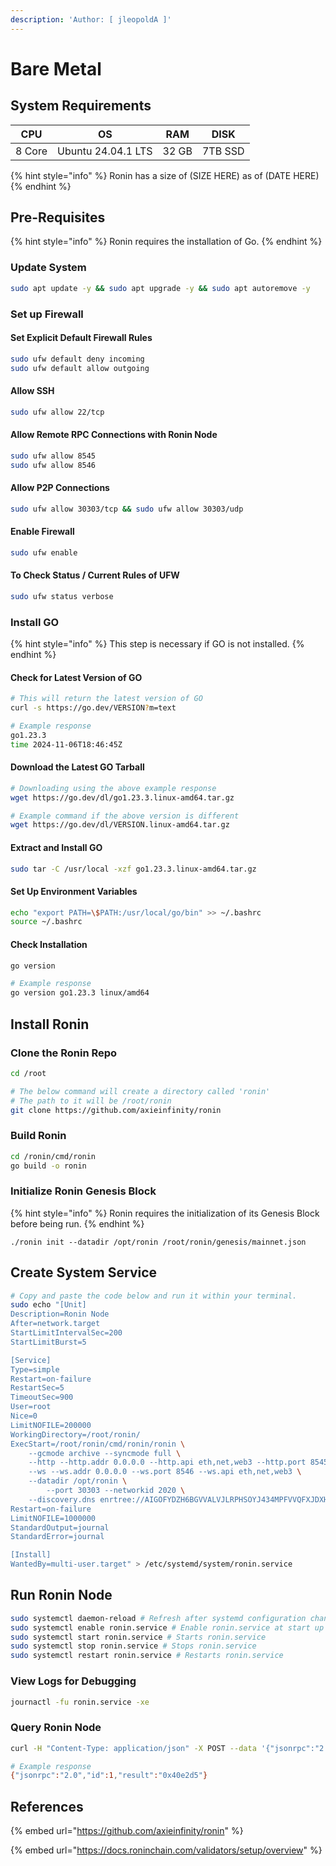 ```yaml
---
description: 'Author: [ jleopoldA ]'
---
```


# Bare Metal

## System Requirements

| CPU    | OS                 | RAM    | DISK    |
| ------ | ------------------ | ------ | ------- |
| 8 Core | Ubuntu 24.04.1 LTS | 32 GB  | 7TB SSD |

{% hint style="info" %}
Ronin has a size of (SIZE HERE) as of (DATE HERE)
{% endhint %}

## Pre-Requisites

{% hint style="info" %}
Ronin requires the installation of Go.
{% endhint %}

### Update System

```bash
sudo apt update -y && sudo apt upgrade -y && sudo apt autoremove -y
```

### Set up Firewall

#### Set Explicit Default Firewall Rules

```bash
sudo ufw default deny incoming
sudo ufw default allow outgoing
```

#### Allow SSH

```bash
sudo ufw allow 22/tcp
```

#### Allow Remote RPC Connections with Ronin Node

```bash
sudo ufw allow 8545
sudo ufw allow 8546
```

#### Allow P2P Connections

```bash
sudo ufw allow 30303/tcp && sudo ufw allow 30303/udp
```

#### Enable Firewall

```bash
sudo ufw enable
```

#### To Check Status / Current Rules of UFW&#x20;

```bash
sudo ufw status verbose
```

### Install GO

{% hint style="info" %}
This step is necessary if GO is not installed.
{% endhint %}

#### Check for Latest Version of GO

```bash
# This will return the latest version of GO
curl -s https://go.dev/VERSION?m=text

# Example response
go1.23.3
time 2024-11-06T18:46:45Z
```

#### Download the Latest GO Tarball

```bash
# Downloading using the above example response
wget https://go.dev/dl/go1.23.3.linux-amd64.tar.gz

# Example command if the above version is different
wget https://go.dev/dl/VERSION.linux-amd64.tar.gz
```

#### Extract and Install GO

```bash
sudo tar -C /usr/local -xzf go1.23.3.linux-amd64.tar.gz 
```

#### Set Up Environment Variables

```bash
echo "export PATH=\$PATH:/usr/local/go/bin" >> ~/.bashrc
source ~/.bashrc
```

#### Check Installation

```bash
go version

# Example response
go version go1.23.3 linux/amd64
```

## Install Ronin

### Clone the Ronin Repo

```bash
cd /root

# The below command will create a directory called 'ronin'
# The path to it will be /root/ronin
git clone https://github.com/axieinfinity/ronin
```

### Build Ronin

```bash
cd /ronin/cmd/ronin
go build -o ronin
```

### Initialize Ronin Genesis Block

{% hint style="info" %}
Ronin requires the initialization of its Genesis Block before being run.
{% endhint %}

```
./ronin init --datadir /opt/ronin /root/ronin/genesis/mainnet.json
```

## Create System Service

```bash
# Copy and paste the code below and run it within your terminal.
sudo echo "[Unit]
Description=Ronin Node
After=network.target
StartLimitIntervalSec=200
StartLimitBurst=5

[Service]
Type=simple
Restart=on-failure
RestartSec=5
TimeoutSec=900
User=root
Nice=0
LimitNOFILE=200000
WorkingDirectory=/root/ronin/
ExecStart=/root/ronin/cmd/ronin/ronin \
	--gcmode archive --syncmode full \
	--http --http.addr 0.0.0.0 --http.api eth,net,web3 --http.port 8545 \
	--ws --ws.addr 0.0.0.0 --ws.port 8546 --ws.api eth,net,web3 \
	--datadir /opt/ronin \
        --port 30303 --networkid 2020 \
	--discovery.dns enrtree://AIGOFYDZH6BGVVALVJLRPHSOYJ434MPFVVQFXJDXHW5ZYORPTGKUI@nodes.roninchain.com
Restart=on-failure
LimitNOFILE=1000000
StandardOutput=journal
StandardError=journal

[Install]
WantedBy=multi-user.target" > /etc/systemd/system/ronin.service
```

## Run Ronin Node

```bash
sudo systemctl daemon-reload # Refresh after systemd configuration changes
sudo systemctl enable ronin.service # Enable ronin.service at start up
sudo systemctl start ronin.service # Starts ronin.service
sudo systemctl stop ronin.service # Stops ronin.service
sudo systemctl restart ronin.service # Restarts ronin.service
```

### View Logs for Debugging

```bash
journactl -fu ronin.service -xe
```

### Query Ronin Node

```bash
curl -H "Content-Type: application/json" -X POST --data '{"jsonrpc":"2.0","method":"eth_blockNumber","params":[],"id":1}' http://localhost:8545

# Example response
{"jsonrpc":"2.0","id":1,"result":"0x40e2d5"}
```

## References

{% embed url="https://github.com/axieinfinity/ronin" %}

{% embed url="https://docs.roninchain.com/validators/setup/overview" %}



